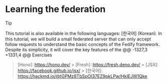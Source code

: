 # Learning the federation

> [!TIP]
>
> This tutorial is also available in the following languages: [한국어] (Korean).
> In this tutorial, we will build a small federated server that can only accept
> follow requests to understand the basic concepts of the Fedify framework.
> Despite its simplicity, it will cover the key features of the
> @@ -1327,3 +1331,4 @@ Exercises

> [Hono]: https://hono.dev/ > [Fresh]: https://fresh.deno.dev/ > [JSX]: https://facebook.github.io/jsx/ > [한국어]: https://hackmd.io/@tGPMz8TbSpOI37EZ9pkLPw/HklEJW1Qke
